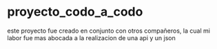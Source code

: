 # proyecto_codo_a_codo
este proyecto fue creado en conjunto con otros compañeros, la cual mi labor fue mas abocada a la realizacion de una api y un json 
